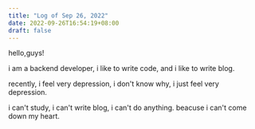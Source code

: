 ```yaml
---
title: "Log of Sep 26, 2022"
date: 2022-09-26T16:54:19+08:00
draft: false
---
```


hello,guys!

i am a backend developer, i like to write code, and i like to write blog.

recently, i feel very depression, i don't know why, i just feel very depression.

i can't study, i can't write blog, i can't do anything. beacuse i can't come down my heart.


